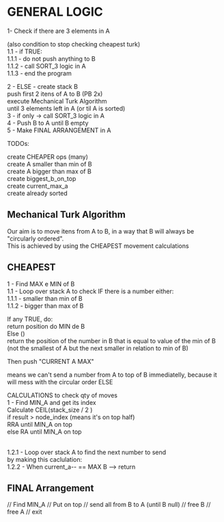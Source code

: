  # GENERAL LOGIC
 
 1- Check if there are 3 elements in A
 
(also condition to stop checking cheapest turk)<br>
 1.1 - if TRUE:<br>
 1.1.1 - do not push anything to B<br>
 1.1.2 - call SORT_3 logic in A<br>
 1.1.3 - end the program<br>

 2 - ELSE -
 create stack B<br>
 push first 2 itens of A to B (PB 2x)<br>
 execute Mechanical Turk Algorithm<br>
 until 3 elements left in A (or til A is sorted)<br> 
 3 - if only -> call SORT_3 logic in A<br>
 4 - Push B to A until B empty<br>
 5 - Make FINAL ARRANGEMENT in A<br>

 TODOs:
 
 create CHEAPER ops (many)<br>
 create A smaller than min of B<br>
 create A bigger than max of B<br>
 create biggest_b_on_top<br>
 create current_max_a<br>
 create already sorted<br>

 ## Mechanical Turk Algorithm
 
 Our aim is to move itens from A to B, in a way that B will always be "circularly ordered". <br>
 This is achieved by using the CHEAPEST movement calculations <br>

## CHEAPEST
 
 1 - Find MAX e MIN of B<br>
 1.1 - Loop over stack A to check IF there is a number either:<br>
 1.1.1 - smaller than min of B<br>
 1.1.2 - bigger than max of B<br>

If any TRUE, do: <br>
 return position do MIN de B <br>
Else ()<br>
  return the position of the number in B that is equal to value of the min of B <br>
  (not the smallest of A but the next smaller in relation to min of B) <br>

 Then push "CURRENT A MAX" <br>
 

means we can't send a number from A to top of B immediatelly, because it will mess with the circular order
 ELSE 
 <br>

 CALCULATIONS to check qty of moves <br>
 1 - Find MIN_A and get its index <br>
 Calculate CEIL(stack_size / 2 )<br>
 if result > node_index (means it's on top half)<br>
 RRA until MIN_A on top<br>
 else RA until MIN_A on top<br>
 
  <br>
 1.2.1 - Loop over stack A to find the next number to send <br>
 by making this caclulation: <br>
 1.2.2 - When current_a-- == MAX B --> return <br>

 ## FINAL Arrangement
// Find MIN_A 
// Put on top
// send all from B to A (until B null)
// free B
// free A
// exit 